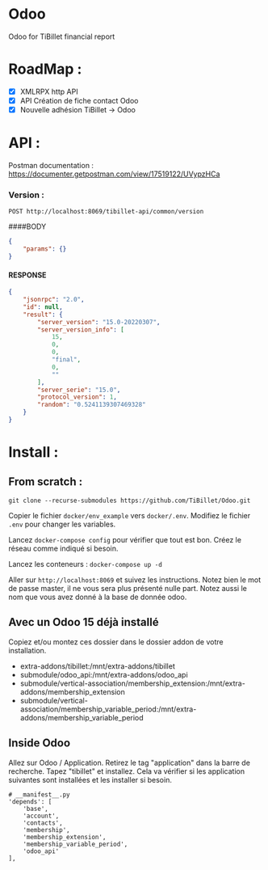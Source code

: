 # Odoo
Odoo for TiBillet financial report

# RoadMap :
- [x] XMLRPX http API
- [x] API Création de fiche contact Odoo
- [x] Nouvelle adhésion TiBillet -> Odoo

# API :

Postman documentation : https://documenter.getpostman.com/view/17519122/UVypzHCa

### Version :

	POST http://localhost:8069/tibillet-api/common/version

####BODY
```json
{
    "params": {}
}
```

#### RESPONSE
```json
{
    "jsonrpc": "2.0",
    "id": null,
    "result": {
        "server_version": "15.0-20220307",
        "server_version_info": [
            15,
            0,
            0,
            "final",
            0,
            ""
        ],
        "server_serie": "15.0",
        "protocol_version": 1,
        "random": "0.5241139307469328"
    }
}
```



# Install :

## From scratch :


```
git clone --recurse-submodules https://github.com/TiBillet/Odoo.git
```

Copier le fichier ```docker/env_example``` vers ```docker/.env```.
Modifiez le fichier ```.env``` pour changer les variables.

Lancez ```docker-compose config``` pour vérifier que tout est bon.
Créez le réseau comme indiqué si besoin.


Lancez les conteneurs : ```docker-compose up -d```

Aller sur ```http://localhost:8069``` et suivez les instructions.
Notez bien le mot de passe master, il ne vous sera plus présenté nulle part.
Notez aussi le nom que vous avez donné à la base de donnée odoo.

## Avec un Odoo 15 déjà installé

Copiez et/ou montez ces dossier dans le dossier addon de votre installation.

- extra-addons/tibillet:/mnt/extra-addons/tibillet
- submodule/odoo_api:/mnt/extra-addons/odoo_api
- submodule/vertical-association/membership_extension:/mnt/extra-addons/membership_extension
- submodule/vertical-association/membership_variable_period:/mnt/extra-addons/membership_variable_period

## Inside Odoo

Allez sur Odoo / Application. Retirez le tag "application" dans la barre de recherche. Tapez "tibillet" et installez.
Cela va vérifier si les application suivantes sont installées et les installer si besoin.

```
# __manifest__.py
'depends': [
    'base',
    'account',
    'contacts',
    'membership',
    'membership_extension',
    'membership_variable_period',
    'odoo_api'
], 
```

